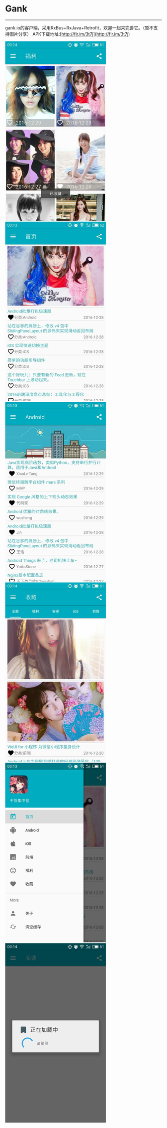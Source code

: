 # Gank
---

gank.io的客户端，采用RxBus+RxJava+Retrofit，欢迎一起来完善它。（暂不支持图片分享）
APK下载地址:[http://fir.im/3t7j](http://fir.im/3t7j)

<img src="./pics/1.jpg" width = "324" height = "576" alt="图片"/>
<img src="./pics/2.jpg" width = "324" height = "576" alt="图片"/>

<img src="./pics/3.jpg" width = "324" height = "576" alt="图片"/>
<img src="./pics/4.jpg" width = "324" height = "576" alt="图片"/>

<img src="./pics/5.jpg" width = "324" height = "576" alt="图片"/>
<img src="./pics/6.jpg" width = "324" height = "576" alt="图片"/>